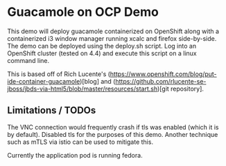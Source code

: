 # Guacamole on OCP Demo

This demo will deploy guacamole containerized on OpenShift along with a containerized i3 window manager running xcalc and firefox side-by-side. The demo can be deployed using the deploy.sh script. Log into an OpenShift cluster (tested on 4.4) and execute this script on a linux command line.

This is based off of Rich Lucente's (https://www.openshift.com/blog/put-ide-container-guacamole)[blog] and (https://github.com/rlucente-se-jboss/jbds-via-html5/blob/master/resources/start.sh)[git repository].

## Limitations / TODOs
The VNC connection would frequently crash if tls was enabled (which it is by default). Disabled tls for the purposes of this demo. Another technique such as mTLS via istio can be used to mitigate this.

Currently the application pod is running fedora.
